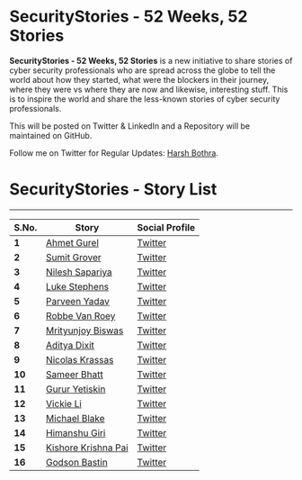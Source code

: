 # SecurityStories - 52 Weeks, 52 Stories

**SecurityStories - 52 Weeks, 52 Stories** is a new initiative to share stories of cyber security professionals who are spread across the globe to tell the world about how they started, what were the blockers in their journey, where they were vs where they are now and likewise, interesting stuff. This is to inspire the world and share the less-known stories of cyber security professionals.

This will be posted on Twitter & LinkedIn and a Repository will be maintained on GitHub. 

Follow me on Twitter for Regular Updates: [Harsh Bothra](https://twitter.com/harshbothra_).


# SecurityStories - Story List
___

S.No. | Story | Social Profile
---   | ---   | ---   
**1** | [Ahmet Gurel](/SecurityStories/ahmet-gurel.md) | [Twitter](https://twitter.com/ahmettgurell)
**2** | [Sumit Grover](/SecurityStories/sumit-grover.md) | [Twitter](https://twitter.com/sumgr0)
**3** | [Nilesh Sapariya](/SecurityStories/nilesh-sapariya.md) | [Twitter](https://twitter.com/nilesh_loganx)
**4** | [Luke Stephens](/SecurityStories/luke-stephens.md) | [Twitter](https://twitter.com/hakluke)
**5** | [Parveen Yadav](/SecurityStories/parveen-yadav.md) |[Twitter](https://twitter.com/parveen1015)
**6** | [Robbe Van Roey](/SecurityStories/robbe-van-roey.md) |[Twitter](https://twitter.com/PinkDraconian)
**7** | [Mrityunjoy Biswas](/SecurityStories/mrityunjoy-biswas.md) | [Twitter](https://twitter.com/mitunjoy11)
**8** | [Aditya Dixit](/SecurityStories/aditya-dixit.md) | [Twitter](https://twitter.com/zombie007o)
**9** | [Nicolas Krassas](/SecurityStories/nicolas-krassas.md) | [Twitter](https://twitter.com/Dinosn)
**10** | [Sameer Bhatt](/SecurityStories/sameer-bhatt.md) | [Twitter](https://twitter.com/sameer_bhatt5)
**11** | [Gurur Yetiskin](/SecurityStories/gurur-yetiskin.md) | [Twitter](https://twitter.com/gy3tiskin)
**12** | [Vickie Li](/SecurityStories/vickie-li.md) | [Twitter](https://twitter.com/vickieli7)
**13** | [Michael Blake](/SecurityStories/michael-blake.md) | [Twitter](https://twitter.com/Michael1026H1)
**14** | [Himanshu Giri](/SecurityStories/himanshu-giri.md) | [Twitter](https://twitter.com/h0i0m0a0n0s0h0u)
**15** | [Kishore Krishna Pai](/SecurityStories/kishore-krishna.md) | [Twitter](https://twitter.com/sillydadddy)
**16** | [Godson Bastin](/SecurityStories/godson-bastin.md) | [Twitter](https://twitter.com/0xGodson_)
